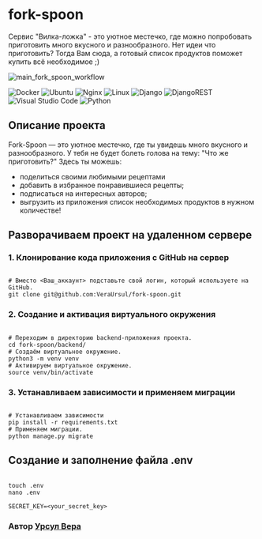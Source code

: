 # fork-spoon
Сервис "Вилка-ложка" - это уютное местечко, где можно попробовать приготовить много вкусного и разнообразного. Нет идеи что приготовить? Тогда Вам сюда, а готовый список продуктов поможет купить всё необходимое ;)

![main_fork_spoon_workflow](https://github.com/VeraUrsul/fork-spoon/workflows/Fork-Spoon%20workflow/badge.svg)


![Docker](https://img.shields.io/badge/docker-%230db7ed.svg?style=for-the-badge&logo=docker&logoColor=white) ![Ubuntu](https://img.shields.io/badge/Ubuntu-E95420?style=for-the-badge&logo=ubuntu&logoColor=white)  ![Nginx](https://img.shields.io/badge/nginx-%23009639.svg?style=for-the-badge&logo=nginx&logoColor=white) ![Linux](https://img.shields.io/badge/Linux-FCC624?style=for-the-badge&logo=linux&logoColor=black) ![Django](https://img.shields.io/badge/django-%23092E20.svg?style=for-the-badge&logo=django&logoColor=white)  ![DjangoREST](https://img.shields.io/badge/DJANGO-REST-ff1709?style=for-the-badge&logo=django&logoColor=white&color=ff1709&labelColor=gray) ![Visual Studio Code](https://img.shields.io/badge/Visual%20Studio%20Code-0078d7.svg?style=for-the-badge&logo=visual-studio-code&logoColor=white) ![Python](https://img.shields.io/badge/python-3670A0?style=for-the-badge&logo=python&logoColor=ffdd54)

## Описание проекта

Fork-Spoon — это уютное местечко, где ты увидешь много вкусного и разнообразного. 
У тебя не будет болеть голова на тему: "Что же приготовить?"
Здесь ты можешь:
- поделиться своими любимыми рецептами
- добавить в избранное понравившиеся рецепты;
- подписаться на интересных авторов;
- выгрузить из приложения список необходимых продуктов в нужном количестве!


## Разворачиваем проект на удаленном сервере

### 1. Клонирование кода приложения с GitHub на сервер
```

# Вместо <Ваш_аккаунт> подставьте свой логин, который используете на GitHub.
git clone git@github.com:VeraUrsul/fork-spoon.git

```
### 2. Создание и активация виртуального окружения
```

# Переходим в директорию backend-приложения проекта.
cd fork-spoon/backend/
# Создаём виртуальное окружение.
python3 -m venv venv
# Активируем виртуальное окружение.
source venv/bin/activate

```
### 3. Устанавливаем зависимости и применяем миграции
```

# Устанавливаем зависимости
pip install -r requirements.txt
# Применяем миграции.
python manage.py migrate

```

## Создание и заполнение файла .env

```

touch .env
nano .env

SECRET_KEY=<your_secret_key>

```

### Автор [Урсул Вера](https://github.com/VeraUrsul)
